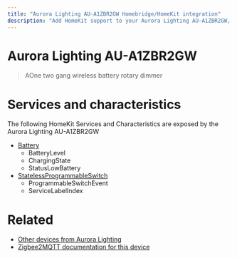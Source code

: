 ```yaml
---
title: "Aurora Lighting AU-A1ZBR2GW Homebridge/HomeKit integration"
description: "Add HomeKit support to your Aurora Lighting AU-A1ZBR2GW, using Homebridge, Zigbee2MQTT and homebridge-z2m."
---
```

<!---
This file has been GENERATED using src/docgen/docgen.ts
DO NOT EDIT THIS FILE MANUALLY!
-->
# Aurora Lighting AU-A1ZBR2GW
> AOne two gang wireless battery rotary dimmer


# Services and characteristics
The following HomeKit Services and Characteristics are exposed by
the Aurora Lighting AU-A1ZBR2GW

* [Battery](../../battery.md)
  * BatteryLevel
  * ChargingState
  * StatusLowBattery
* [StatelessProgrammableSwitch](../../action.md)
  * ProgrammableSwitchEvent
  * ServiceLabelIndex


# Related
* [Other devices from Aurora Lighting](../index.md#aurora_lighting)
* [Zigbee2MQTT documentation for this device](https://www.zigbee2mqtt.io/devices/AU-A1ZBR2GW.html)